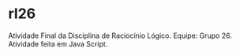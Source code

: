 # rl26
Atividade Final da Disciplina de Raciocínio Lógico. Equipe: Grupo 26. Atividade feita em Java Script.
